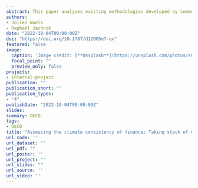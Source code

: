 ```yaml
---
abstract: This paper analyses existing methodologies developed by commercial services providers, research institutes or civil society organisations for investors and financial institutions, to assess the alignment of their assets and portfolios with the Paris Agreement temperature goal. The analysis is based on four main analytical dimensions - coverage of financial asset classes, choice of greenhouse gas performance metrics, selection of climate change mitigation scenarios, and approach for aggregating alignment assessment for a given asset class and at portfolio level. Within these dimensions, the analysis highlights that a range of different and complex methodological choices, as well as current scope and data limitations, impact the environmental integrity and policy relevance of alignment or misalignment results. The paper provides suggestions for improved and more comprehensive financial sector alignment assessment. These include the development of different complementary methodologies to cover a broader range of financial asset classes than the current main focus on listed corporate equity, the development of more tailored mitigation scenarios by climate policy and science communities, better communication of uncertainties by all stakeholders, and the need for a series of indicators to assess progress and impacts that include but are not limited to GHG based alignment assessments.
authors:
- Jolien Noels
- Raphaël Jachnik
date: "2022-10-04T00:00:00Z"
doi: "https://doi.org/10.1787/d12005e7-en"
featured: false
image:
  caption: 'Image credit: [**Unsplash**](https://unsplash.com/photos/s9CC2SKySJM)'
  focal_point: ""
  preview_only: false
projects:
- internal-project
publication: ""
publication_short: ""
publication_types:
- "4"
publishDate: "2022-10-04T00:00:00Z"
slides: 
summary: OECD.
tags:
- OECD
title: "Assessing the climate consistency of finance: Taking stock of methodologies and their links to climate mitigation policy objectives"
url_code: ''
url_dataset: ''
url_pdf: ""
url_poster: ''
url_project: ""
url_slides: ""
url_source: ''
url_video: ''
---
```

